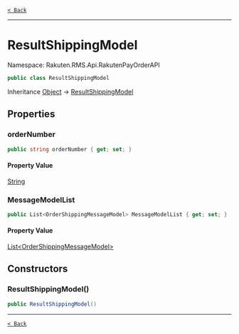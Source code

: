 [`< Back`](./)

---

# ResultShippingModel

Namespace: Rakuten.RMS.Api.RakutenPayOrderAPI

```csharp
public class ResultShippingModel
```

Inheritance [Object](https://docs.microsoft.com/en-us/dotnet/api/system.object) → [ResultShippingModel](./rakuten.rms.api.rakutenpayorderapi.resultshippingmodel)

## Properties

### **orderNumber**

```csharp
public string orderNumber { get; set; }
```

#### Property Value

[String](https://docs.microsoft.com/en-us/dotnet/api/system.string)<br>

### **MessageModelList**

```csharp
public List<OrderShippingMessageModel> MessageModelList { get; set; }
```

#### Property Value

[List&lt;OrderShippingMessageModel&gt;](https://docs.microsoft.com/en-us/dotnet/api/system.collections.generic.list-1)<br>

## Constructors

### **ResultShippingModel()**

```csharp
public ResultShippingModel()
```

---

[`< Back`](./)
